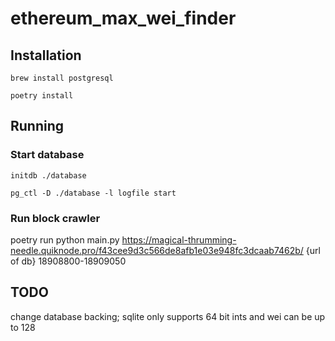 # ethereum_max_wei_finder
## Installation
`brew install postgresql`

`poetry install`

## Running

### Start database
`initdb ./database`

`pg_ctl -D ./database -l logfile start`

### Run block crawler
poetry run python main.py https://magical-thrumming-needle.quiknode.pro/f43cee9d3c566de8afb1e03e948fc3dcaab7462b/ {url of db} 18908800-18909050

## TODO
change database backing; sqlite only supports 64 bit ints and wei can be up to 128